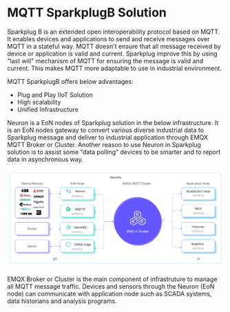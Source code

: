 # MQTT SparkplugB Solution

Sparkplug B is an extended open interoperability protocol based on MQTT. It enables devices and applications to send and receive messages over MQTT in a stateful way. MQTT doesn't ensure that all message received by device or application is valid and current. Sparkplug improve this by using "last will" mechanism of MQTT for ensuring the message is valid and current. This makes MQTT more adaptable to use in industrial environment.

MQTT SparkplugB offers below advantages:
* Plug and Play IIoT Solution
* High scalability
* Unified Infrastructure

Neuron is a EoN nodes of Sparkplug solution in the below infrastructure. It is an EoN nodes gateway to convert various diverse industrial data to Sparkplug message and deliver to industrial application through EMQX MQTT Broker or Cluster. Another reason to use Neuron in Sparkplug solution is to assist some “data polling” devices to be smarter and to report data in asynchronous way.

![sparkplugB](./assets/sparkplugB.png)
 
EMQX Broker or Cluster is the main component of infrastruture to manage all MQTT message traffic. Devices and sensors through the Neuron (EoN node) can communicate with application node such as SCADA systems, data historians and analysis programs.

